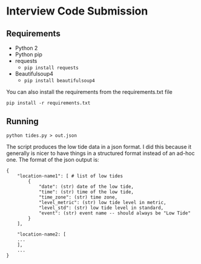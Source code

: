 # Interview Code Submission

## Requirements
- Python 2
- Python pip
- requests
    - `pip install requests`
- Beautifulsoup4
    - `pip install beautifulsoup4`

You can also install the requirements from the requirements.txt file

```
pip install -r requirements.txt
```

## Running
```
python tides.py > out.json
```

The script produces the low tide data in a json format. I did this because it generally is nicer 
to have things in a structured format instead of an ad-hoc one. The format of the json output is:

```
{
    "location-name1": [ # list of low tides
        {
            "date": (str) date of the low tide,
            "time": (str) time of the low tide,
            "time_zone": (str) time zone,
            "level_metric": (str) low tide level in metric, 
            "level_std": (str) low tide level in standard, 
            "event": (str) event name -- should always be "Low Tide"
        }
    ],
 
    "location-name2: [ 
 	... 
    ], 
    ...
}
``` 
